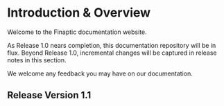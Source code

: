 # Introduction & Overview

Welcome to the Finaptic documentation website.

As Release 1.0 nears completion, this documentation repository will be in flux. Beyond Release 1.0, incremental changes will be captured in release notes in this section.

We welcome any feedback you may have on our documentation.

## Release Version 1.1